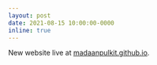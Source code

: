 ```yaml
---
layout: post
date: 2021-08-15 10:00:00-0000
inline: true
---
```


New website live at [madaanpulkit.github.io](https://madaanpulkit.github.io).